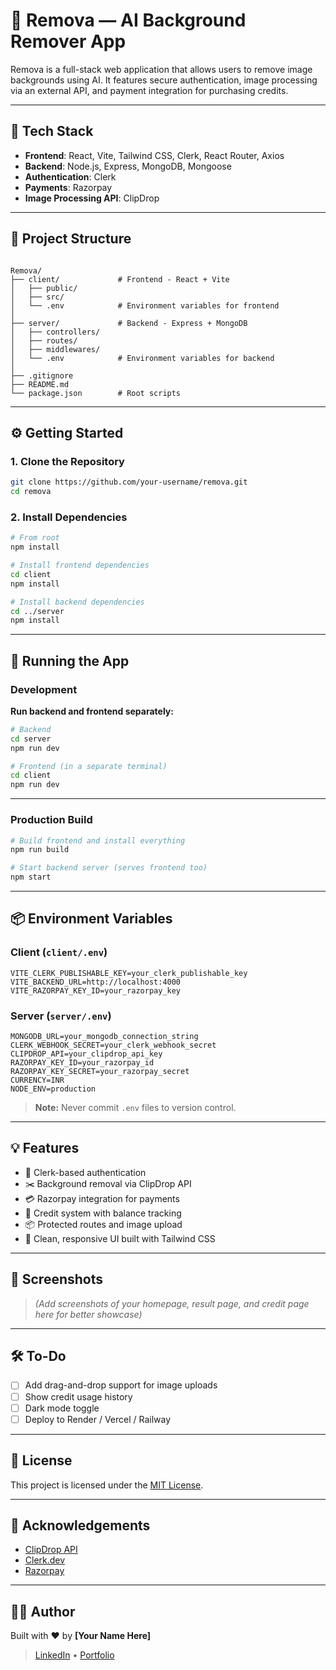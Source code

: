 # 🎨 Remova — AI Background Remover App

Remova is a full-stack web application that allows users to remove image backgrounds using AI. It features secure authentication, image processing via an external API, and payment integration for purchasing credits.

---

## 🚀 Tech Stack

- **Frontend**: React, Vite, Tailwind CSS, Clerk, React Router, Axios
- **Backend**: Node.js, Express, MongoDB, Mongoose
- **Authentication**: Clerk
- **Payments**: Razorpay
- **Image Processing API**: ClipDrop

---

## 📁 Project Structure

```

Remova/
├── client/             # Frontend - React + Vite
│   ├── public/
│   ├── src/
│   └── .env            # Environment variables for frontend
│
├── server/             # Backend - Express + MongoDB
│   ├── controllers/
│   ├── routes/
│   ├── middlewares/
│   └── .env            # Environment variables for backend
│
├── .gitignore
├── README.md
└── package.json        # Root scripts

````

---

## ⚙️ Getting Started

### 1. Clone the Repository

```bash
git clone https://github.com/your-username/remova.git
cd remova
````

### 2. Install Dependencies

```bash
# From root
npm install

# Install frontend dependencies
cd client
npm install

# Install backend dependencies
cd ../server
npm install
```

---

## 🧪 Running the App

### Development

**Run backend and frontend separately:**

```bash
# Backend
cd server
npm run dev

# Frontend (in a separate terminal)
cd client
npm run dev
```

---

### Production Build

```bash
# Build frontend and install everything
npm run build

# Start backend server (serves frontend too)
npm start
```

---

## 📦 Environment Variables

### Client (`client/.env`)

```env
VITE_CLERK_PUBLISHABLE_KEY=your_clerk_publishable_key
VITE_BACKEND_URL=http://localhost:4000
VITE_RAZORPAY_KEY_ID=your_razorpay_key
```

### Server (`server/.env`)

```env
MONGODB_URL=your_mongodb_connection_string
CLERK_WEBHOOK_SECRET=your_clerk_webhook_secret
CLIPDROP_API=your_clipdrop_api_key
RAZORPAY_KEY_ID=your_razorpay_id
RAZORPAY_KEY_SECRET=your_razorpay_secret
CURRENCY=INR
NODE_ENV=production
```

> **Note:** Never commit `.env` files to version control.

---

## 💡 Features

* 🔐 Clerk-based authentication
* ✂️ Background removal via ClipDrop API
* 💳 Razorpay integration for payments
* 🧾 Credit system with balance tracking
* 📦 Protected routes and image upload
* 🧼 Clean, responsive UI built with Tailwind CSS

---

## 📸 Screenshots

> *(Add screenshots of your homepage, result page, and credit page here for better showcase)*

---

## 🛠️ To-Do

* [ ] Add drag-and-drop support for image uploads
* [ ] Show credit usage history
* [ ] Dark mode toggle
* [ ] Deploy to Render / Vercel / Railway

---

## 📄 License

This project is licensed under the [MIT License](LICENSE).

---

## 🤝 Acknowledgements

* [ClipDrop API](https://clipdrop.co/apis)
* [Clerk.dev](https://clerk.dev)
* [Razorpay](https://razorpay.com)

---

## 👨‍💻 Author

Built with ❤️ by **\[Your Name Here]**

> [LinkedIn](www.linkedin.com/in/ebenezer-borugadda-5481242b6) • [Portfolio](https://yourportfolio.com)

```
